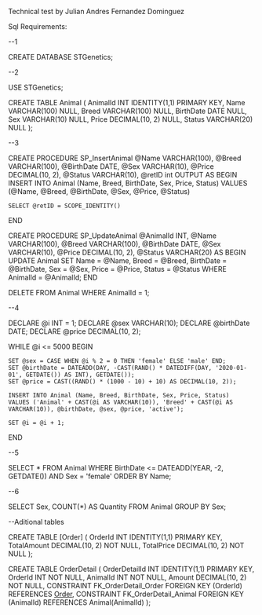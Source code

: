 Technical test by Julian Andres Fernandez Dominguez

Sql Requirements:

--1

CREATE DATABASE STGenetics;

--2

USE STGenetics;

CREATE TABLE Animal (
    AnimalId INT IDENTITY(1,1) PRIMARY KEY,
    Name VARCHAR(100) NULL,
    Breed VARCHAR(100) NULL,
    BirthDate DATE NULL,
    Sex VARCHAR(10) NULL,
    Price DECIMAL(10, 2) NULL,
    Status VARCHAR(20) NULL
);


--3

CREATE PROCEDURE SP_InsertAnimal
    @Name VARCHAR(100),
    @Breed VARCHAR(100),
    @BirthDate DATE,
    @Sex VARCHAR(10),
    @Price DECIMAL(10, 2),
    @Status VARCHAR(10),
	@retID int OUTPUT
AS
BEGIN
    INSERT INTO Animal (Name, Breed, BirthDate, Sex, Price, Status)
    VALUES (@Name, @Breed, @BirthDate, @Sex, @Price, @Status)

	SELECT @retID = SCOPE_IDENTITY()
END

CREATE PROCEDURE SP_UpdateAnimal
    @AnimalId INT,
    @Name VARCHAR(100),
    @Breed VARCHAR(100),
    @BirthDate DATE,
    @Sex VARCHAR(10),
    @Price DECIMAL(10, 2),
    @Status VARCHAR(20)
AS
BEGIN
    UPDATE Animal
    SET Name = @Name,
        Breed = @Breed,
        BirthDate = @BirthDate,
        Sex = @Sex,
        Price = @Price,
        Status = @Status
    WHERE AnimalId = @AnimalId;
END


DELETE FROM Animal
WHERE AnimalId = 1;

--4

DECLARE @i INT = 1;
DECLARE @sex VARCHAR(10);
DECLARE @birthDate DATE;
DECLARE @price DECIMAL(10, 2);

WHILE @i <= 5000
BEGIN

    SET @sex = CASE WHEN @i % 2 = 0 THEN 'female' ELSE 'male' END;
    SET @birthDate = DATEADD(DAY, -CAST(RAND() * DATEDIFF(DAY, '2020-01-01', GETDATE()) AS INT), GETDATE());    
    SET @price = CAST((RAND() * (1000 - 10) + 10) AS DECIMAL(10, 2));
    
    INSERT INTO Animal (Name, Breed, BirthDate, Sex, Price, Status)
    VALUES ('Animal' + CAST(@i AS VARCHAR(10)), 'Breed' + CAST(@i AS VARCHAR(10)), @birthDate, @sex, @price, 'active');
    
    SET @i = @i + 1;

END

--5

SELECT *
FROM Animal
WHERE BirthDate <= DATEADD(YEAR, -2, GETDATE()) AND Sex = 'female'
ORDER BY Name;

--6

SELECT Sex, COUNT(*) AS Quantity
FROM Animal
GROUP BY Sex;

--Aditional tables 

CREATE TABLE [Order]
(
    OrderId INT IDENTITY(1,1) PRIMARY KEY,
    TotalAmount DECIMAL(10, 2) NOT NULL,
    TotalPrice DECIMAL(10, 2) NOT NULL
);


CREATE TABLE OrderDetail
(
    OrderDetailId INT IDENTITY(1,1) PRIMARY KEY,
    OrderId INT NOT NULL,
    AnimalId INT NOT NULL,
    Amount DECIMAL(10, 2) NOT NULL,
    CONSTRAINT FK_OrderDetail_Order FOREIGN KEY (OrderId) REFERENCES [Order](OrderId),
    CONSTRAINT FK_OrderDetail_Animal FOREIGN KEY (AnimalId) REFERENCES Animal(AnimalId)
);

